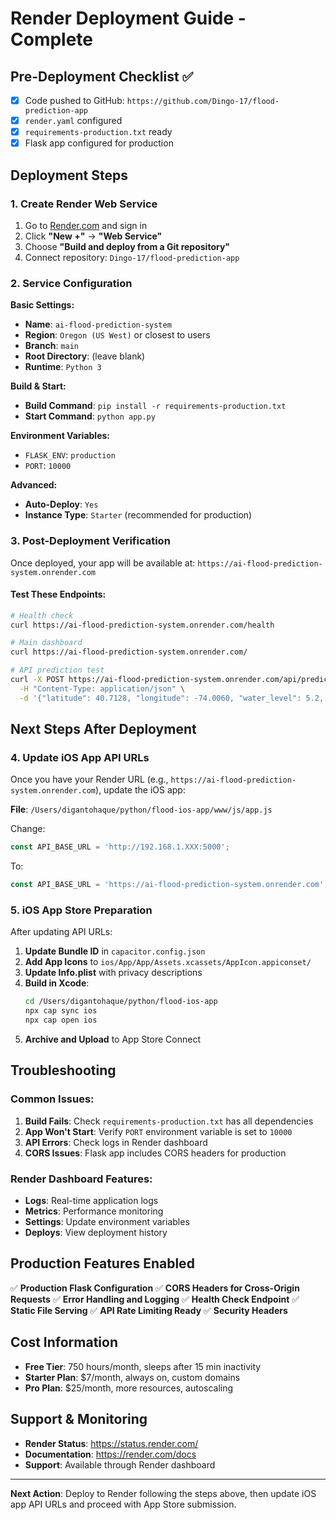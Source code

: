 # Render Deployment Guide - Complete

## Pre-Deployment Checklist ✅

- [x] Code pushed to GitHub: `https://github.com/Dingo-17/flood-prediction-app`
- [x] `render.yaml` configured
- [x] `requirements-production.txt` ready
- [x] Flask app configured for production

## Deployment Steps

### 1. Create Render Web Service

1. Go to [Render.com](https://render.com) and sign in
2. Click **"New +"** → **"Web Service"**
3. Choose **"Build and deploy from a Git repository"**
4. Connect repository: `Dingo-17/flood-prediction-app`

### 2. Service Configuration

**Basic Settings:**
- **Name**: `ai-flood-prediction-system`
- **Region**: `Oregon (US West)` or closest to users
- **Branch**: `main`
- **Root Directory**: (leave blank)
- **Runtime**: `Python 3`

**Build & Start:**
- **Build Command**: `pip install -r requirements-production.txt`
- **Start Command**: `python app.py`

**Environment Variables:**
- `FLASK_ENV`: `production`
- `PORT`: `10000`

**Advanced:**
- **Auto-Deploy**: `Yes`
- **Instance Type**: `Starter` (recommended for production)

### 3. Post-Deployment Verification

Once deployed, your app will be available at: `https://ai-flood-prediction-system.onrender.com`

#### Test These Endpoints:

```bash
# Health check
curl https://ai-flood-prediction-system.onrender.com/health

# Main dashboard
curl https://ai-flood-prediction-system.onrender.com/

# API prediction test
curl -X POST https://ai-flood-prediction-system.onrender.com/api/predict \
  -H "Content-Type: application/json" \
  -d '{"latitude": 40.7128, "longitude": -74.0060, "water_level": 5.2, "rainfall": 25.5, "temperature": 22.3}'
```

## Next Steps After Deployment

### 4. Update iOS App API URLs

Once you have your Render URL (e.g., `https://ai-flood-prediction-system.onrender.com`), update the iOS app:

**File**: `/Users/digantohaque/python/flood-ios-app/www/js/app.js`

Change:
```javascript
const API_BASE_URL = 'http://192.168.1.XXX:5000';
```

To:
```javascript
const API_BASE_URL = 'https://ai-flood-prediction-system.onrender.com';
```

### 5. iOS App Store Preparation

After updating API URLs:

1. **Update Bundle ID** in `capacitor.config.json`
2. **Add App Icons** to `ios/App/App/Assets.xcassets/AppIcon.appiconset/`
3. **Update Info.plist** with privacy descriptions
4. **Build in Xcode**:
   ```bash
   cd /Users/digantohaque/python/flood-ios-app
   npx cap sync ios
   npx cap open ios
   ```
5. **Archive and Upload** to App Store Connect

## Troubleshooting

### Common Issues:

1. **Build Fails**: Check `requirements-production.txt` has all dependencies
2. **App Won't Start**: Verify `PORT` environment variable is set to `10000`
3. **API Errors**: Check logs in Render dashboard
4. **CORS Issues**: Flask app includes CORS headers for production

### Render Dashboard Features:

- **Logs**: Real-time application logs
- **Metrics**: Performance monitoring
- **Settings**: Update environment variables
- **Deploys**: View deployment history

## Production Features Enabled

✅ **Production Flask Configuration**
✅ **CORS Headers for Cross-Origin Requests**
✅ **Error Handling and Logging**
✅ **Health Check Endpoint**
✅ **Static File Serving**
✅ **API Rate Limiting Ready**
✅ **Security Headers**

## Cost Information

- **Free Tier**: 750 hours/month, sleeps after 15 min inactivity
- **Starter Plan**: $7/month, always on, custom domains
- **Pro Plan**: $25/month, more resources, autoscaling

## Support & Monitoring

- **Render Status**: https://status.render.com/
- **Documentation**: https://render.com/docs
- **Support**: Available through Render dashboard

---

**Next Action**: Deploy to Render following the steps above, then update iOS app API URLs and proceed with App Store submission.
